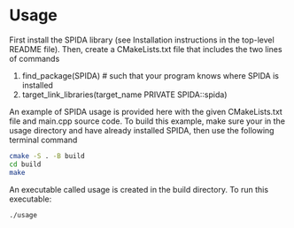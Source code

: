 
# Usage #

First install the SPIDA library (see Installation instructions in the top-level README file).
Then, create a CMakeLists.txt file that includes the two lines of commands

1. find_package(SPIDA) # such that your program knows where SPIDA is installed 
2. target_link_libraries(target_name PRIVATE SPIDA::spida) 

An example of SPIDA usage is provided here with the given CMakeLists.txt file and
main.cpp source code. To build this example, make sure your in the usage directory
and have already installed SPIDA, then use the following terminal command
```bash
cmake -S . -B build
cd build
make
```
An executable called usage is created in the build directory. 
To run this executable:
```bash
./usage
```





